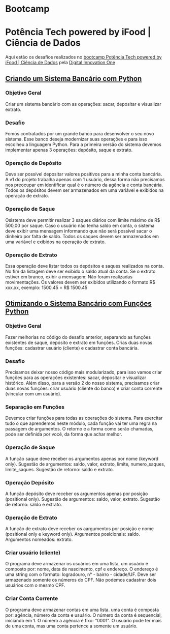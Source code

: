 # Bootcamp
# Potência Tech powered by iFood | Ciência de Dados

Aqui estão os desafios realizados no [bootcamp Potência Tech powered by iFood | Ciência de Dados](https://web.dio.me/track/potencia-tech-powered-ifood-ciencias-de-dados-com-python) pela [Digital Innovation One](https://web.dio.me/home)

## [Criando um Sistema Bancário com Python](https://github.com/DheniMoura/Desafios_DIO/blob/main/Bootcamp%20IFood/Sistema_bancario.py)

### Objetivo Geral
Criar um sistema bancário com as operações: sacar, depositar e visualizar extrato.

### Desafio
Fomos contratados por um grande banco para desenvolver o seu novo sistema. Esse banco deseja modernizar suas operações e para isso escolheu a linguagem Python. Para a primeira versão do sistema devemos implementar apenas 3 operações: depósito, saque e extrato.

### Operação de Depósito
Deve ser possível depositar valores positivos para a minha conta bancária. A v1 do projeto trabalha apenas com 1 usuário, dessa forma não precisamos nos preocupar em identificar qual é o número da agência e conta bancária. Todos os depósitos devem ser armazenados em uma variável e exibidos na operação de extrato.

### Operação de Saque
Osistema deve permitir realizar 3 saques diários com limite máximo de R$ 500,00 por saque. Caso o usuário não tenha saldo em conta, o sistema deve exibir uma mensagem informando que não será possível sacar o dinheiro por falta de saldo. Todos os saques devem ser armazenados em uma variável e exibidos na operação de extrato.

### Operação de Extrato
Essa operação deve listar todos os depósitos e saques realizados na conta. No fim da listagem deve ser exibido o saldo atual da conta. Se o extrato estiver em branco, exibir a mensagem: Não foram realizadas movimentações.
Os valores devem ser exibidos utilizando o formato R$ xxx.xx, exemplo:
1500.45 = R$ 1500.45


## [Otimizando o Sistema Bancário com Funções Python](https://github.com/DheniMoura/Desafios_DIO/blob/main/Bootcamp%20IFood/Sistema_bancario_otimizado.py)

### Objetivo Geral
Fazer melhorias no código do desafio anterior, separando as funções existentes de saque, depósito e extrato em funções. Crias duas novas funções: cadastrar usuário (cliente) e cadastrar conta bancária.

### Desafio
Precisamos deixar nosso código mais modularizado, para isso vamos criar funções para as operações existentes: sacar, depositar e visualizar histórico. Além disso, para a versão 2 do nosso sistema, precisamos criar duas novas funções: criar usuário (cliente do banco) e criar conta corrente (vincular com um usuário).

### Separação em Funções
Devemos criar funções para todas as operações do sistema. Para exercitar tudo o que aprendemos neste módulo, cada função vai ter uma regra na passagem de argumentos. O retorno e a forma como serão chamadas, pode ser definida por você, da forma que achar melhor.

### Operação de Saque
A função saque deve receber os argumentos apenas por nome (keyword only). Sugestão de argumentos: saldo, valor, extrato, limite, numero_saques, limite_saques. Sugestão de retorno: saldo e extrato.

### Operação Depósito
A função depósito deve receber os argumentos apenas por posição (positional only). Sugestão de argumentos: saldo, valor, extrato. Sugestão de retorno: saldo e extrato.

### Operação de Extrato
A função de extrato deve receber os aargumentos por posição e nome (positional only e keyword only). Argumentos posicionais: saldo. Argumentos nomeados: extrato.

### Criar usuário (cliente)
O programa deve armazenar os usuários em uma lista, um usuário é composto por: nome, data de nascimento, cpf e endereço. O endereço é uma string com o formato: logradouro, n° - bairro - cidade/UF. Deve ser armazenado somente os números do CPF. Não podemos cadastrar dois usuários com o mesmo CPF.

### Criar Conta Corrente
O programa deve armazenar contas em uma lista. uma conta é composta por: agência, número da conta e usuário. O número da conta é sequencial, iniciando em 1. O número a agência é fixo: "0001". O usuário pode ter mais de uma conta, mas uma conta pertence a somente um usuário.

